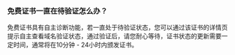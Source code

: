 ### 免费证书一直在待验证怎么办？

免费证书具有自主诊断功能，若一直处于待验证状态，您可以通过该证书的详情页提示自主查看域名验证状态，通过验证后，请您耐心等待，证书状态的更新需要一定时间，通常将在10分钟 - 24小时内颁发证书。
